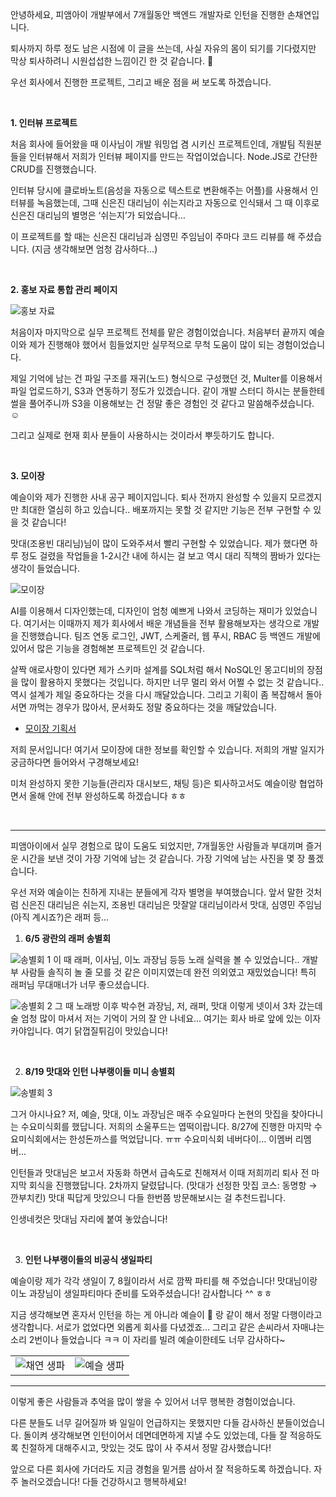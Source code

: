안녕하세요, 피앰아이 개발부에서 7개월동안 백엔드 개발자로 인턴을 진행한 손채연입니다.

퇴사까지 하루 정도 남은 시점에 이 글을 쓰는데, 사실 자유의 몸이 되기를 기다렸지만 막상 퇴사하려니 시원섭섭한 느낌이긴 한 것 같습니다. 🥲

우선 회사에서 진행한 프로젝트, 그리고 배운 점을 써 보도록 하겠습니다.

<br/>


**1. 인터뷰 프로젝트**

처음 회사에 들어왔을 때 이사님이 개발 워밍업 겸 시키신 프로젝트인데, 개발팀 직원분들을 인터뷰해서 저희가 인터뷰 페이지를 만드는 작업이었습니다. Node.JS로 간단한 CRUD를 진행했습니다.

인터뷰 당시에 클로바노트(음성을 자동으로 텍스트로 변환해주는 어플)를 사용해서 인터뷰를 녹음했는데, 그때 신은진 대리님이 쉬는지라고 자동으로 인식돼서 그 때 이후로 신은진 대리님의 별명은 ‘쉬는지’가 되었습니다…

이 프로젝트를 할 때는 신은진 대리님과 심영민 주임님이 주마다 코드 리뷰를 해 주셨습니다. (지금 생각해보면 엄청 감사하다…)

<br/>

**2. 홍보 자료 통합 관리 페이지**

![홍보 자료](/assets/images/cyson/promotion.png)

처음이자 마지막으로 실무 프로젝트 전체를 맡은 경험이었습니다. 처음부터 끝까지 예슬이와 제가 진행해야 했어서 힘들었지만 실무적으로 무척 도움이 많이 되는 경험이었습니다.

제일 기억에 남는 건 파일 구조를 재귀(노드) 형식으로 구성했던 것, Multer를 이용해서 파일 업로드하기, S3과 연동하기 정도가 있겠습니다. 같이 개발 스터디 하시는 분들한테 썰을 풀어주니까 S3을 이용해보는 건 정말 좋은 경험인 것 같다고 말씀해주셨습니다. ☺️

그리고 실제로 현재 회사 분들이 사용하시는 것이라서 뿌듯하기도 합니다.

<br/>

**3. 모이장**

예슬이와 제가 진행한 사내 공구 페이지입니다. 퇴사 전까지 완성할 수 있을지 모르겠지만 최대한 열심히 하고 있습니다.. 배포까지는 못할 것 같지만 기능은 전부 구현할 수 있을 것 같습니다!

맛대(조용빈 대리님)님이 많이 도와주셔서 빨리 구현할 수 있었습니다. 제가 했다면 하루 정도 걸렸을 작업들을 1-2시간 내에 하시는 걸 보고 역시 대리 직책의 짬바가 있다는 생각이 들었습니다.

![모이장](/assets/images/cyson/moijang.png)

AI를 이용해서 디자인했는데, 디자인이 엄청 예쁘게 나와서 코딩하는 재미가 있었습니다. 여기서는 이때까지 제가 회사에서 배운 개념들을 전부 활용해보자는 생각으로 개발을 진행했습니다. 팀즈 연동 로그인, JWT, 스케줄러, 웹 푸시, RBAC 등 백엔드 개발에 있어서 많은 기능을 경험해본 프로젝트인 것 같습니다.

살짝 애로사항이 있다면 제가 스키마 설계를 SQL처럼 해서 NoSQL인 몽고디비의 장점을 많이 활용하지 못했다는 것입니다. 하지만 너무 멀리 와서 어쩔 수 없는 것 같습니다.. 역시 설계가 제일 중요하다는 것을 다시 깨달았습니다. 그리고 기획이 좀 복잡해서 돌아서면 까먹는 경우가 많아서, 문서화도 정말 중요하다는 것을 깨달았습니다.

- [모이장 기획서](https://www.notion.so/1df044bd81e480af9652f631f63fd0b6?pvs=21)

저희 문서입니다! 여기서 모이장에 대한 정보를 확인할 수 있습니다. 저희의 개발 일지가 궁금하다면 들어와서 구경해보세요!

미처 완성하지 못한 기능들(관리자 대시보드, 채팅 등)은 퇴사하고서도 예슬이랑 협업하면서 올해 안에 전부 완성하도록 하겠습니다 ㅎㅎ

<br/>

---

피앰아이에서 실무 경험으로 많이 도움도 되었지만, 7개월동안 사람들과 부대끼며 즐거운 시간을 보낸 것이 가장 기억에 남는 것 같습니다. 가장 기억에 남는 사진을 몇 장 풀겠습니다.

우선 저와 예슬이는 친하게 지내는 분들에게 각자 별명을 부여했습니다. 앞서 말한 것처럼 신은진 대리님은 쉬는지, 조용빈 대리님은 맛잘알 대리님이라서 맛대, 심영민 주임님(아직 계시죠?)은 래퍼 등…

1. **6/5 광란의 래퍼 송별회**

![송별회 1](/assets/images/cyson/0605_1.png)
이 때 래퍼, 이사님, 이노 과장님 등등 노래 실력을 볼 수 있었습니다.. 개발부 사람들 솔직히 놀 줄 모를 것 같은 이미지였는데 완전 의외였고 재밌었습니다! 특히 래퍼님 무대매너가 너무 좋으셨습니다.

![송별회 2](/assets/images/cyson/0605_2.png)
그 때 노래방 이후 박수현 과장님, 저, 래퍼, 맛대 이렇게 넷이서 3차 갔는데 술 엄청 많이 마셔서 저는 기억이 거의 잘 안 나네요... 여기는 회사 바로 앞에 있는 이자카야입니다. 여기 닭껍질튀김이 맛있습니다!

<br/>

2. **8/19 맛대와 인턴 나부랭이들 미니 송별회**

![송별회 3](/assets/images/cyson/0819.png)

그거 아시나요? 저, 예슬, 맛대, 이노 과장님은 매주 수요일마다 논현의 맛집을 찾아다니는 수요미식회를 했답니다. 저희의 소울푸드는 엽떡이랍니다. 8/27에 진행한 마지막 수요미식회에서는 한성돈까스를 먹었답니다. ㅠㅠ 수요미식회 네버다이… 이멤버 리멤버...

인턴들과 맛대님은 보고서 자동화 하면서 급속도로 친해져서 이때 저희끼리 퇴사 전 마지막 회식을 진행했답니다. 2차까지 달렸답니다. (맛대가 선정한 맛집 코스: 동명항 → 깐부치킨) 맛대 픽답게 맛있으니 다들 한번쯤 방문해보시는 걸 추천드립니다.

인생네컷은 맛대님 자리에 붙여 놓았습니다!

<br/>

3. **인턴 나부랭이들의 비공식 생일파티**

예슬이랑 제가 각각 생일이 7, 8월이라서 서로 깜짝 파티를 해 주었습니다! 맛대님이랑 이노 과장님이  생일파티마다 준비를 도와주셨습니다! 감사합니다 ^^ ㅎㅎ

지금 생각해보면 혼자서 인턴을 하는 게 아니라 예슬이 🐰 랑 같이 해서 정말 다행이라고 생각합니다. 서로가 없었다면 외롭게 회사를 다녔겠죠… 그리고 같은 손씨라서 자매냐는 소리 2번이나 들었습니다 ㅋㅋ 이 자리를 빌려 예슬이한테도 너무 감사하다~

<table>
<tr>
<td><img src="/assets/images/cyson/birthday_1.png" alt="채연 생파"></td>
<td><img src="/assets/images/cyson/birthday_2.png" alt="예슬 생파"></td>
</tr>
</table>

---

이렇게 좋은 사람들과 추억을 많이 쌓을 수 있어서 너무 행복한 경험이었습니다.

다른 분들도 너무 길어질까 봐 일일이 언급하지는 못했지만 다들 감사하신 분들이었습니다. 돌이켜 생각해보면 인턴이어서 데면데면하게 지낼 수도 있었는데, 다들 잘 적응하도록 친절하게 대해주시고, 맛있는 것도 많이 사 주셔서 정말 감사했습니다!

앞으로 다른 회사에 가더라도 지금 경험을 밑거름 삼아서 잘 적응하도록 하겠습니다. 자주 놀러오겠습니다! 다들 건강하시고 행복하세요!